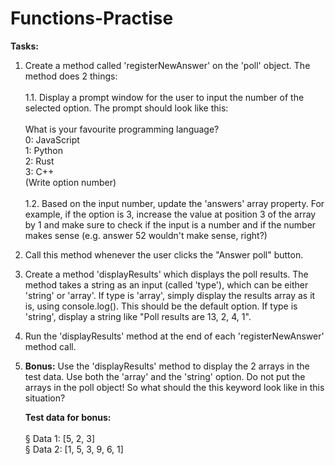 # Functions-Practise

**Tasks:**

1. Create a method called 'registerNewAnswer' on the 'poll' object. The
method does 2 things: <br /><br />
  1.1. Display a prompt window for the user to input the number of the
  selected option. The prompt should look like this: <br><br>
  What is your favourite programming language?<br>
  0: JavaScript<br>
  1: Python<br>
  2: Rust<br>
  3: C++<br>
  (Write option number)<br><br>
  1.2. Based on the input number, update the 'answers' array property. For
  example, if the option is 3, increase the value at position 3 of the array by
  1 and make sure to check if the input is a number and if the number makes
  sense (e.g. answer 52 wouldn't make sense, right?)<br>
2. Call this method whenever the user clicks the "Answer poll" button.
3. Create a method 'displayResults' which displays the poll results. The
method takes a string as an input (called 'type'), which can be either 'string'
or 'array'. If type is 'array', simply display the results array as it is, using
console.log(). This should be the default option. If type is 'string', display a
string like "Poll results are 13, 2, 4, 1".
4. Run the 'displayResults' method at the end of each
'registerNewAnswer' method call.
5. **Bonus:** Use the 'displayResults' method to display the 2 arrays in the test
data. Use both the 'array' and the 'string' option. Do not put the arrays in the poll
object! So what should the this keyword look like in this situation?

   **Test data for bonus:**<br><br>
   § Data 1: [5, 2, 3]<br>
   § Data 2: [1, 5, 3, 9, 6, 1]
